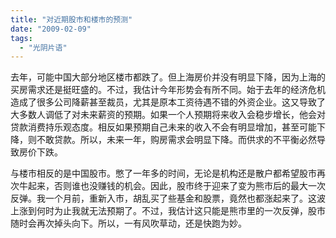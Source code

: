 ```yaml
---
title: "对近期股市和楼市的预测"
date: "2009-02-09"
tags: 
  - "光阴片语"
---
```


去年，可能中国大部分地区楼市都跌了。但上海房价并没有明显下降，因为上海的买房需求还是挺旺盛的。不过，我估计今年形势会有所不同。始于去年的经济危机造成了很多公司降薪甚至裁员，尤其是原本工资待遇不错的外资企业。这又导致了大多数人调低了对未来薪资的预期。如果一个人预期将来收入会稳步增长，他会对贷款消费持乐观态度。相反如果预期自己未来的收入不会有明显增加，甚至可能下降，则不敢贷款。所以，未来一年，购房需求会明显下降。而供求的不平衡必然导致房价下跌。

与楼市相反的是中国股市。憋了一年多的时间，无论是机构还是散户都希望股市再次牛起来，否则谁也没赚钱的机会。因此，股市终于迎来了变为熊市后的最大一次反弹。我一个月前，重新入市，胡乱买了些基金和股票，竟然也都涨起来了。这波上涨到何时为止我就无法预期了。不过，我估计这只能是熊市里的一次反弹，股市随时会再次掉头向下。所以，一有风吹草动，还是快跑为妙。


